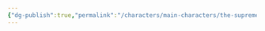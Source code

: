 ```yaml
---
{"dg-publish":true,"permalink":"/characters/main-characters/the-supreme-commanders-antagonists/the-very-very-very-smart-dr-kurius/"}
---
```



